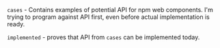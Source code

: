 `cases` - Contains examples of potential API for npm web components. I'm trying
to program against API first, even before actual implementation is ready.

`implemented` - proves that API from `cases` can be implemented today.
